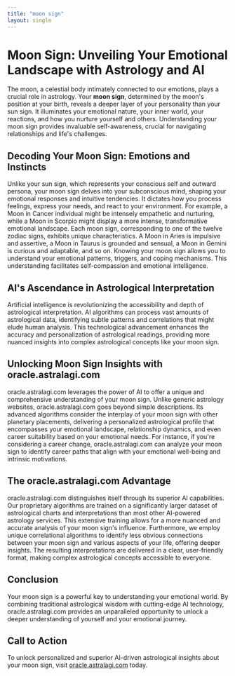 ```yaml
---
title: "moon sign"
layout: single
---
```


# Moon Sign: Unveiling Your Emotional Landscape with Astrology and AI

The moon, a celestial body intimately connected to our emotions, plays a crucial role in astrology.  Your **moon sign**, determined by the moon's position at your birth, reveals a deeper layer of your personality than your sun sign. It illuminates your emotional nature, your inner world, your reactions, and how you nurture yourself and others.  Understanding your moon sign provides invaluable self-awareness, crucial for navigating relationships and life's challenges.


## Decoding Your Moon Sign: Emotions and Instincts

Unlike your sun sign, which represents your conscious self and outward persona, your moon sign delves into your subconscious mind, shaping your emotional responses and intuitive tendencies. It dictates how you process feelings, express your needs, and react to your environment.  For example, a Moon in Cancer individual might be intensely empathetic and nurturing, while a Moon in Scorpio might display a more intense, transformative emotional landscape. Each moon sign, corresponding to one of the twelve zodiac signs, exhibits unique characteristics.  A Moon in Aries is impulsive and assertive, a Moon in Taurus is grounded and sensual, a Moon in Gemini is curious and adaptable, and so on.  Knowing your moon sign allows you to understand your emotional patterns, triggers, and coping mechanisms. This understanding facilitates self-compassion and emotional intelligence.


## AI's Ascendance in Astrological Interpretation

Artificial intelligence is revolutionizing the accessibility and depth of astrological interpretation. AI algorithms can process vast amounts of astrological data, identifying subtle patterns and correlations that might elude human analysis. This technological advancement enhances the accuracy and personalization of astrological readings, providing more nuanced insights into complex astrological concepts like your moon sign.


##  Unlocking Moon Sign Insights with oracle.astralagi.com

oracle.astralagi.com leverages the power of AI to offer a unique and comprehensive understanding of your moon sign.  Unlike generic astrology websites, oracle.astralagi.com goes beyond simple descriptions.  Its advanced algorithms consider the interplay of your moon sign with other planetary placements, delivering a personalized astrological profile that encompasses your emotional landscape, relationship dynamics, and even career suitability based on your emotional needs.  For instance,  if you're considering a career change, oracle.astralagi.com can analyze your moon sign to identify career paths that align with your emotional well-being and intrinsic motivations.


##  The oracle.astralagi.com Advantage

oracle.astralagi.com distinguishes itself through its superior AI capabilities.  Our proprietary algorithms are trained on a significantly larger dataset of astrological charts and interpretations than most other AI-powered astrology services.  This extensive training allows for a more nuanced and accurate analysis of your moon sign's influence. Furthermore, we employ unique correlational algorithms to identify less obvious connections between your moon sign and various aspects of your life, offering deeper insights. The resulting interpretations are delivered in a clear, user-friendly format, making complex astrological concepts accessible to everyone.


## Conclusion

Your moon sign is a powerful key to understanding your emotional world.  By combining traditional astrological wisdom with cutting-edge AI technology, oracle.astralagi.com provides an unparalleled opportunity to unlock a deeper understanding of yourself and your emotional journey.


## Call to Action

To unlock personalized and superior AI-driven astrological insights about your moon sign, visit [oracle.astralagi.com](https://oracle.astralagi.com) today.